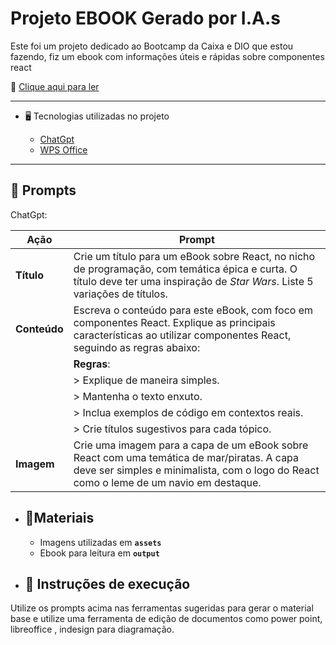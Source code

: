# Projeto EBOOK Gerado por I.A.s
Este foi um projeto dedicado ao Bootcamp da Caixa e DIO que estou fazendo, fiz um ebook com informações úteis e rápidas sobre componentes react

📖 [Clique aqui para ler](./output/ebookReact.pdf)
<hr>

- 🖥️ Tecnologias utilizadas no projeto

  - [ChatGpt](https://chatgpt.com)
  - [WPS Office](https://br.wps.com)
<hr>

## 🧠 Prompts

ChatGpt:

| **Ação**    | **Prompt**                                                                                                                                                                               |
|-------------|------------------------------------------------------------------------------------------------------------------------------------------------------------------------------------------|
| **Título**  | Crie um título para um eBook sobre React, no nicho de programação, com temática épica e curta. O título deve ter uma inspiração de *Star Wars*. Liste 5 variações de títulos.           |
| **Conteúdo**| Escreva o conteúdo para este eBook, com foco em componentes React. Explique as principais características ao utilizar componentes React, seguindo as regras abaixo:                      |
|             | **Regras**:                                                                                                                                                                               |
|             | > Explique de maneira simples.                                                                                                                                                            |
|             | > Mantenha o texto enxuto.                                                                                                                                                                |
|             | > Inclua exemplos de código em contextos reais.                                                                                                                                           |
|             | > Crie títulos sugestivos para cada tópico.                                                                                                                                               |
| **Imagem**  | Crie uma imagem para a capa de um eBook sobre React com uma temática de mar/piratas. A capa deve ser simples e minimalista, com o logo do React como o leme de um navio em destaque. |

- ## 📙Materiais
  - Imagens utilizadas em **`assets`**
  - Ebook para leitura em **`output`**
- ## 🔎 Instruções de execução
Utilize os prompts acima nas ferramentas sugeridas para gerar o material base e utilize uma ferramenta de edição de documentos como power point, libreoffice , indesign para diagramação.

